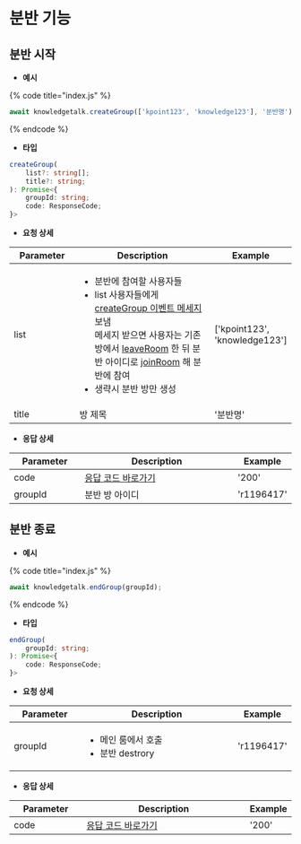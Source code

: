 # 분반 기능

## 분반 시작

* **예시**

{% code title="index.js" %}
```javascript
await knowledgetalk.createGroup(['kpoint123', 'knowledge123'], '분반명');
```
{% endcode %}



* **타입**

```typescript
createGroup(
    list?: string[];
    title?: string;
): Promise<{
    groupId: string;
    code: ResponseCode;
}>
```



* **요청 상세**

<table><thead><tr><th width="141">Parameter</th><th width="429">Description</th><th>Example</th></tr></thead><tbody><tr><td>list</td><td><ul><li>분반에 참여할 사용자들</li><li>list 사용자들에게 <a href="event.md">createGroup 이벤트 메세지</a> 보냄<br>메세지 받으면 사용자는 기존 방에서 <a href="room.md#undefined-2">leaveRoom</a> 한 뒤 분반 아이디로 <a href="room.md#undefined-1">joinRoom</a> 해 분반에 참여</li><li>생략시 분반 방만 생성</li></ul></td><td>['kpoint123', 'knowledge123']</td></tr><tr><td>title</td><td>방 제목</td><td>'분반명'</td></tr></tbody></table>



* **응답 상세**

<table><thead><tr><th width="141">Parameter</th><th width="429">Description</th><th>Example</th></tr></thead><tbody><tr><td>code</td><td><a href="code.md">응답 코드 바로가기</a></td><td>'200'</td></tr><tr><td>groupId</td><td>분반 방 아이디</td><td>'r1196417'</td></tr></tbody></table>





## 분반 종료

* **예시**

{% code title="index.js" %}
```javascript
await knowledgetalk.endGroup(groupId);
```
{% endcode %}



* **타입**

```typescript
endGroup(
    groupId: string;
): Promise<{
    code: ResponseCode;
}>
```



* **요청 상세**

<table><thead><tr><th width="141">Parameter</th><th width="429">Description</th><th>Example</th></tr></thead><tbody><tr><td>groupId</td><td><ul><li>메인 룸에서 호출</li><li>분반 destrory</li></ul></td><td>'r1196417'</td></tr></tbody></table>



* **응답 상세**

<table><thead><tr><th width="141">Parameter</th><th width="429">Description</th><th>Example</th></tr></thead><tbody><tr><td>code</td><td><a href="code.md">응답 코드 바로가기</a></td><td>'200'</td></tr></tbody></table>



